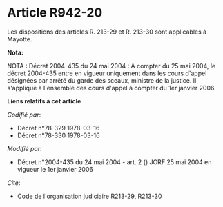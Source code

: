 # Article R942-20

Les dispositions des articles R. 213-29 et R. 213-30 sont applicables à Mayotte.

**Nota:**

NOTA : Décret 2004-435 du 24 mai 2004 : A compter du 25 mai 2004, le décret 2004-435 entre en vigueur uniquement dans les
cours d'appel désignées par arrêté du garde des sceaux, ministre de la justice. Il s'applique à l'ensemble des cours d'appel
à compter du 1er janvier 2006.

**Liens relatifs à cet article**

_Codifié par_:

  - Décret n°78-329 1978-03-16
  - Décret n°78-330 1978-03-16

_Modifié par_:

  - Décret n°2004-435 du 24 mai 2004 - art. 2 () JORF 25 mai 2004 en vigueur le 1er janvier 2006

_Cite_:

  - Code de l'organisation judiciaire R213-29, R213-30
